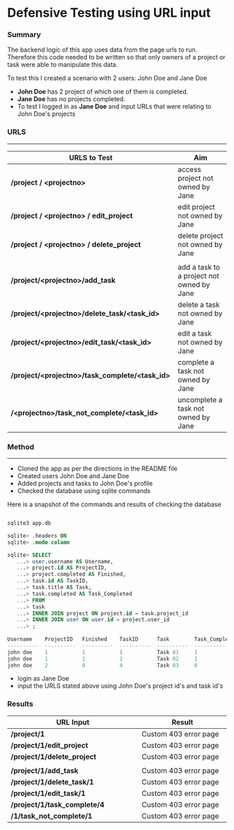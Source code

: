 # Defensive Testing using URL input

### Summary
The backend logic of this app uses data from the page urls to run.  
Therefore this code needed to be written so that only owners of a project or task were able to manipulate this data.

To test this I created a scenario with 2 users: John Doe and Jane Doe

- **John Doe** has 2 project of which one of them is completed.  
- **Jane Doe** has no projects completed.  
- To test  I logged in as **Jane Doe** and input URLs that were relating to John Doe's projects

### URLS
---
| URLS to Test | Aim |
| ------------ |-------|
| **/project / \<projectno\>**                      | access project not owned by Jane |
| **/project / \<projectno\> / edit_project**       | edit project not owned by Jane |
| **/project / \<projectno\> / delete_project**     | delete project not owned by Jane |
|<img width=400/>|<img width=400/>|
| **/project/\<projectno>/add_task**                | add a task to a project not owned by Jane|
| **/project/\<projectno>/delete_task/<task_id>**   | delete a task not owned by Jane |
| **/project/\<projectno>/edit_task/<task_id>**     | edit a task not owned by Jane |
| **/project/\<projectno>/task_complete/<task_id>** | complete a task  not owned by Jane |
| **/\<projectno>/task_not_complete/\<task_id>**    | uncomplete a task not owned by Jane |
  
  
### Method
---
- Cloned the app as per the directions in the README file
- Created users John Doe and Jane Doe
- Added projects and tasks to John Doe's profile
- Checked the database using sqlite commands

Here is a snapshot of the commands and results of checking the database
```sql

sqlite3 app.db

sqlite> .headers ON
sqlite> .mode column

sqlite> SELECT
   ...> user.username AS Username,
   ...> project.id AS ProjectID,
   ...> project.completed AS Finished,
   ...> task.id AS TaskID,
   ...> task.title AS Task,
   ...> task.completed AS Task_Completed
   ...> FROM
   ...> task
   ...> INNER JOIN project ON project.id = task.project_id
   ...> INNER JOIN user ON user.id = project.user_id
   ...> ;  
   
Username    ProjectID   Finished    TaskID      Task        Task_Completed
----------  ----------  ----------  ----------  ----------  --------------
john doe    1           1           1           Task 01     1             
john doe    1           1           2           Task 02     1             
john doe    2           0           4           Task 03     0
```
- login as Jane Doe
- input the URLS stated above using John Doe's project id's and task id's

### Results

| URL Input | Result |
| ------------ |-------|
| **/project/1**                    | Custom 403 error page |
| **/project/1/edit_project**       | Custom 403 error page |
| **/project/1/delete_project**     | Custom 403 error page |
|<img width=400/>|<img width=400/>|
| **/project/1/add_task**           | Custom 403 error page |
| **/project/1/delete_task/1**      | Custom 403 error page |
| **/project/1/edit_task/1**        | Custom 403 error page |
| **/project/1/task_complete/4**    | Custom 403 error page |
| **/1/task_not_complete/1**        | Custom 403 error page |
